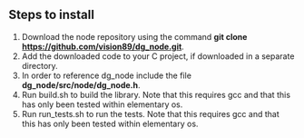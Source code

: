 ## Steps to install
1) Download the node repository using the command **git clone https://github.com/vision89/dg_node.git**.
2) Add the downloaded code to your C project, if downloaded in a separate directory.
3) In order to reference dg_node include the file **dg_node/src/node/dg_node.h**.
4) Run build.sh to build the library.  Note that this requires gcc and that this has only been tested within elementary os.
5) Run run_tests.sh to run the tests.  Note that this requires gcc and that this has only been tested within elementary os.

